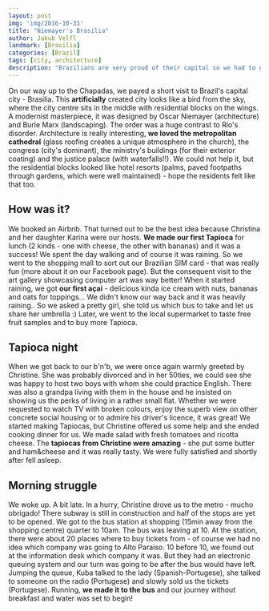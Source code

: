 ```yaml
---
layout: post
img: 'img/2016-10-31'
title: "Niemayer's Brasilia"
author: Jakub Velfl
landmark: [Brasilia]
categories: [Brazil]
tags: [city, architecture]
description: "Brazilians are very proud of their capital so we had to give a shot... And we had a really good time."
---
```


On our way up to the Chapadas, we payed a short visit to Brazil's capital city - Brasilia. This **artificially** created city looks like a bird from the sky, where the city centre sits in the middle with residential blocks on the wings. A modernist masterpiece, it was designed by Oscar Niemayer (architecture) and Burle Marx (landscaping). The order was a huge contrast to Rio's disorder. Architecture is really interesting, **we loved the metropolitan cathedral** (glass roofing creates a unique atmosphere in the church), the congress (city's dominant), the ministry's buildings (for their exterior coating) and the justice palace (with waterfalls!!). We could not help it, but the residential blocks looked like hotel resorts (palms, paved footpaths through gardens, which were well maintained) - hope the residents felt like that too. 

## How was it?

We booked an Airbnb. That turned out to be the best idea because Christina and her daughter Karina were our hosts. **We made our first Tapioca** for lunch (2 kinds - one with cheese, the other with bananas) and it was a success! We spent the day walking and of course it was raining. So we went to the shopping mall to sort out our Brazilian SIM card - that was really fun (more about it on our Facebook page). But the consequent visit to the art gallery showcasing computer art was way better! When it started raining, we got **our first açai** - delicious kinda ice cream with nuts, bananas and oats for toppings... We didn't know our way back and it was heavily raining.. So we asked a pretty girl, she told us which bus to take and let us share her umbrella :) Later, we went to the local supermarket to taste free fruit samples and to buy more Tapioca. 

## Tapioca night

When we got back to our b'n'b, we were once again warmly greeted by Christine. She was probably divorced and in her 50ties, we could see she was happy to host two boys with whom she could practice English. There was also a grandpa living with them in the house and he insisted on showing us the perks of living in a rather small flat. Whether we were requested to watch TV with broken colours, enjoy the superb view on other concrete social housing or to admire his driver's licence, it was great! We started making Tapiocas, but Christine offered us some help and she ended cooking dinner for us. We made salad with fresh tomatoes and ricotta cheese. The **tapiocas from Christine were amazing** - she put some butter and ham&cheese and it was really tasty. We were fully satisfied and shortly after fell asleep.

## Morning struggle

We woke up. A bit late. In a hurry, Christine drove us to the metro - mucho obrigado! There subway is still in construction and half of the stops are yet to be opened. We got to the bus station at shopping (15min away from the shopping centre) quarter to 10am. The bus was leaving at 10. At the station, there were about 20 places where to buy tickets from - of course we had no idea which company was going to Alto Paraiso. 10 before 10, we found out at the information desk which company it was. But they had an electronic queuing system and our turn was going to be after the bus would have left. Jumping the queue, Kuba talked to the lady (Spanish-Portugese), she talked to someone on the radio (Portugese) and slowly sold us the tickets (Portugese). Running, **we made it to the bus** and our journey without breakfast and water was set to begin!

